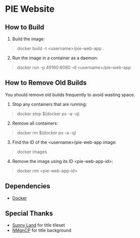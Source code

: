 # PIE Website

## How to Build

1. Build the image:

> docker build -t \<username\>/pie-web-app .

2. Run the image in a container as a daemon:

> docker run -p 49160:8080 -d \<username\>/pie-web-app

## How to Remove Old Builds

You should remove old builds frequently to avoid wasting space.

1. Stop any containers that are running:

> docker stop $(docker ps -a -q)

2. Remove all containers:

> docker rm $(docker ps -a -q)

3. Find the ID of the \<username\>/pie-web-app image:

> docker images

4. Remove the image using its ID \<pie-web-app-id\>:

> docker rmi \<pie-web-app-id\>

## Dependencies

- [Docker](https://www.docker.com/)

## Special Thanks

- [Sunny Land](https://ansimuz.itch.io/sunny-land-pixel-game-art) for title tileset
- [NMgnCP](http://www.nmgcp.com/) for title background
